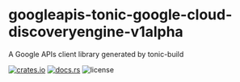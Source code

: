 # googleapis-tonic-google-cloud-discoveryengine-v1alpha

A Google APIs client library generated by tonic-build

[![crates.io](https://img.shields.io/crates/v/googleapis-tonic-google-cloud-discoveryengine-v1alpha)](https://crates.io/crates/googleapis-tonic-google-cloud-discoveryengine-v1alpha)
[![docs.rs](https://img.shields.io/docsrs/googleapis-tonic-google-cloud-discoveryengine-v1alpha)](https://docs.rs/googleapis-tonic-google-cloud-discoveryengine-v1alpha)
![license](https://img.shields.io/crates/l/googleapis-tonic-google-cloud-discoveryengine-v1alpha)
